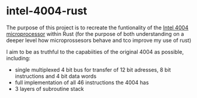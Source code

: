 # intel-4004-rust

The purpose of this project is to recreate the funtionality of the [Intel 4004 microprocessor](https://en.wikipedia.org/wiki/Intel_4004)
within Rust (for the purpose of both understanding on a deeper level how microprossesors behave and tco improve my use of rust)

I aim to be as truthful to the capabiities of the original 4004 as possible, including:

- single multiplexed 4 bit bus for transfer of 12 bit adresses, 8 bit instructions and 4 bit data words
- full implementation of all 46 instructions the 4004 has
- 3 layers of subroutine stack


